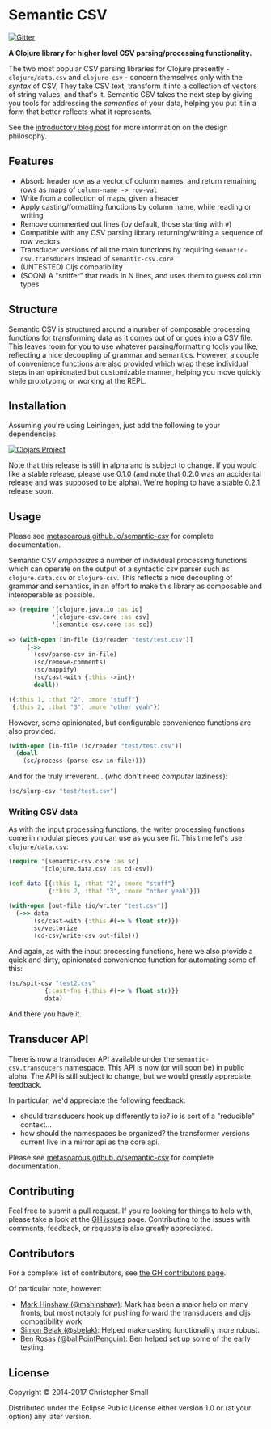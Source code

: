 # Semantic CSV

[![Gitter](https://badges.gitter.im/Join%20Chat.svg)](https://gitter.im/metasoarous/semantic-csv?utm_source=badge&utm_medium=badge&utm_campaign=pr-badge&utm_content=badge)

**A Clojure library for higher level CSV parsing/processing functionality.**

The two most popular CSV parsing libraries for Clojure presently - `clojure/data.csv` and `clojure-csv` -
concern themselves only with the _syntax_ of CSV;
They take CSV text, transform it into a collection of vectors of string values, and that's it.
Semantic CSV takes the next step by giving you tools for addressing the _semantics_ of your data, helping
you put it in a form that better reflects what it represents.

See the [introductory blog post](http://www.metasoarous.com/presenting-semantic-csv) for more information on the
design philosophy.


## Features

* Absorb header row as a vector of column names, and return remaining rows as maps of `column-name -> row-val`
* Write from a collection of maps, given a header
* Apply casting/formatting functions by column name, while reading or writing
* Remove commented out lines (by default, those starting with `#`)
* Compatible with any CSV parsing library returning/writing a sequence of row vectors
* Transducer versions of all the main functions by requiring `semantic-csv.transducers` instead of `semantic-csv.core`
* (UNTESTED) Cljs compatibility
* (SOON) A "sniffer" that reads in N lines, and uses them to guess column types

## Structure

Semantic CSV is structured around a number of composable processing functions for transforming data as it
comes out of or goes into a CSV file.
This leaves room for you to use whatever parsing/formatting tools you like, reflecting a nice decoupling
of grammar and semantics.
However, a couple of convenience functions are also provided which wrap these individual steps
in an opinionated but customizable manner, helping you move quickly while prototyping or working at the
REPL.


## Installation

Assuming you're using Leiningen, just add the following to your dependencies:

[![Clojars Project](http://clojars.org/semantic-csv/latest-version.svg)](http://clojars.org/semantic-csv)

Note that this release is still in alpha and is subject to change.
If you would like a stable release, please use 0.1.0 (and note that 0.2.0 was an accidental release and was supposed to be alpha).
We're hoping to have a stable 0.2.1 release soon.


## Usage

Please see [metasoarous.github.io/semantic-csv](http://metasoarous.github.io/semantic-csv) for complete documentation.

Semantic CSV _emphasizes_ a number of individual processing functions which can operate on the output of a syntactic csv parser such as `clojure.data.csv` or `clojure-csv`.
This reflects a nice decoupling of grammar and semantics, in an effort to make this library as composable and interoperable as possible.

```clojure
=> (require '[clojure.java.io :as io]
            '[clojure-csv.core :as csv]
            '[semantic-csv.core :as sc])
            
=> (with-open [in-file (io/reader "test/test.csv")]
     (->>
       (csv/parse-csv in-file)
       (sc/remove-comments)
       (sc/mappify)
       (sc/cast-with {:this ->int})
       doall))

({:this 1, :that "2", :more "stuff"}
 {:this 2, :that "3", :more "other yeah"})
```

However, some opinionated, but configurable convenience functions are also provided.

```clojure
(with-open [in-file (io/reader "test/test.csv")]
  (doall
    (sc/process (parse-csv in-file))))
```
And for the truly irreverent... (who don't need _computer_ laziness):

```clojure
(sc/slurp-csv "test/test.csv")
```
### Writing CSV data

As with the input processing functions, the writer processing functions come in modular pieces you can use as you see fit.
This time let's use `clojure/data.csv`:

```clojure
(require '[semantic-csv.core :as sc]
         '[clojure.data.csv :as cd-csv])

(def data [{:this 1, :that "2", :more "stuff"}
           {:this 2, :that "3", :more "other yeah"}])

(with-open [out-file (io/writer "test.csv")]
  (->> data
       (sc/cast-with {:this #(-> % float str)})
       sc/vectorize
       (cd-csv/write-csv out-file)))
```

And again, as with the input processing functions, here we also provide a quick and dirty, opinionated convenience function for automating some of this:

```clojure
(sc/spit-csv "test2.csv"
          {:cast-fns {:this #(-> % float str)}}
          data)
```

And there you have it.


## Transducer API

There is now a transducer API available under the `semantic-csv.transducers` namespace.
This API is now (or will soon be) in public alpha.
The API is still subject to change, but we would greatly appreciate feedback.

In particular, we'd appreciate the following feedback:
 
* should transducers hook up differently to io? io is sort of a "reducible" context...
* how should the namespaces be organized? the transformer versions current live in a mirror api as the core api.

Please see [metasoarous.github.io/semantic-csv](http://metasoarous.github.io/semantic-csv#transducers) for complete documentation.


## Contributing

Feel free to submit a pull request.
If you're looking for things to help with, please take a look at the [GH issues](https://github.com/metasoarous/semantic-csv/issues) page.
Contributing to the issues with comments, feedback, or requests is also greatly appreciated.


## Contributors

For a complete list of contributors, see [the GH contributors page](https://github.com/metasoarous/semantic-csv/graphs/contributors).

Of particular note, however:

* [Mark Hinshaw (@mahinshaw)](https://github.com/mahinshaw): Mark has been a major help on many fronts, but most notably for pushing forward the transducers and cljs compatibility work.
* [Simon Belak (@sbelak)](https://github.com/sbelak): Helped make casting functionality more robust.
* [Ben Rosas (@ballPointPenguin)](https://github.com/ballPointPenguin): Ben helped set up some of the early testing.


## License

Copyright © 2014-2017 Christopher Small

Distributed under the Eclipse Public License either version 1.0 or (at
your option) any later version.

